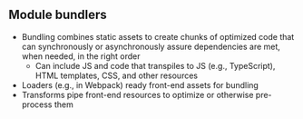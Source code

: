 ## Module bundlers
- Bundling combines static assets to create chunks of optimized code that can synchronously or asynchronously assure dependencies are met, when needed, in the right order <!-- .element: class="fragment" data-fragment-index="1" -->
  - Can include JS and code that transpiles to JS (e.g., TypeScript), HTML templates, CSS, and other resources <!-- .element: class="fragment" data-fragment-index="2" -->
- Loaders (e.g., in Webpack) ready front-end assets for bundling <!-- .element: class="fragment" data-fragment-index="3" -->
- Transforms pipe front-end resources to optimize or otherwise pre-process them <!-- .element: class="fragment" data-fragment-index="4" -->